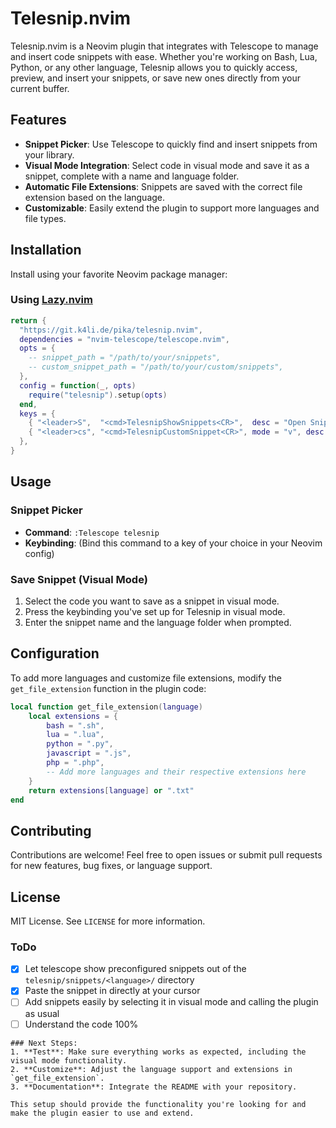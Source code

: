 # Telesnip.nvim

Telesnip.nvim is a Neovim plugin that integrates with Telescope to manage and insert code snippets with ease. Whether you're working on Bash, Lua, Python, or any other language, Telesnip allows you to quickly access, preview, and insert your snippets, or save new ones directly from your current buffer.

## Features

- **Snippet Picker**: Use Telescope to quickly find and insert snippets from your library.
- **Visual Mode Integration**: Select code in visual mode and save it as a snippet, complete with a name and language folder.
- **Automatic File Extensions**: Snippets are saved with the correct file extension based on the language.
- **Customizable**: Easily extend the plugin to support more languages and file types.

## Installation

Install using your favorite Neovim package manager:

### Using [Lazy.nvim](https://github.com/folke/lazy.nvim)

```lua
return {
  "https://git.k4li.de/pika/telesnip.nvim",
  dependencies = "nvim-telescope/telescope.nvim",
  opts = {
    -- snippet_path = "/path/to/your/snippets",
    -- custom_snippet_path = "/path/to/your/custom/snippets",
  },
  config = function(_, opts)
    require("telesnip").setup(opts)
  end,
  keys = {
    { "<leader>S",  "<cmd>TelesnipShowSnippets<CR>",  desc = "Open Snippet Picker" },
    { "<leader>cs", "<cmd>TelesnipCustomSnippet<CR>", mode = "v", desc = "Save Custom Snippet" },
  },
}
```

## Usage

### Snippet Picker

- **Command**: `:Telescope telesnip`
- **Keybinding**: (Bind this command to a key of your choice in your Neovim config)

### Save Snippet (Visual Mode)

1. Select the code you want to save as a snippet in visual mode.
2. Press the keybinding you've set up for Telesnip in visual mode.
3. Enter the snippet name and the language folder when prompted.

## Configuration

To add more languages and customize file extensions, modify the `get_file_extension` function in the plugin code:

```lua
local function get_file_extension(language)
    local extensions = {
        bash = ".sh",
        lua = ".lua",
        python = ".py",
        javascript = ".js",
        php = ".php",
        -- Add more languages and their respective extensions here
    }
    return extensions[language] or ".txt"
end
```

## Contributing

Contributions are welcome! Feel free to open issues or submit pull requests for new features, bug fixes, or language support.

## License

MIT License. See `LICENSE` for more information.

### ToDo

- [x] Let telescope show preconfigured snippets out of the `telesnip/snippets/<language>/` directory
- [x] Paste the snippet in directly at your cursor
- [ ] Add snippets easily by selecting it in visual mode and calling the plugin as usual
- [ ] Understand the code 100%

```
### Next Steps:
1. **Test**: Make sure everything works as expected, including the visual mode functionality.
2. **Customize**: Adjust the language support and extensions in `get_file_extension`.
3. **Documentation**: Integrate the README with your repository.

This setup should provide the functionality you're looking for and make the plugin easier to use and extend.
```

